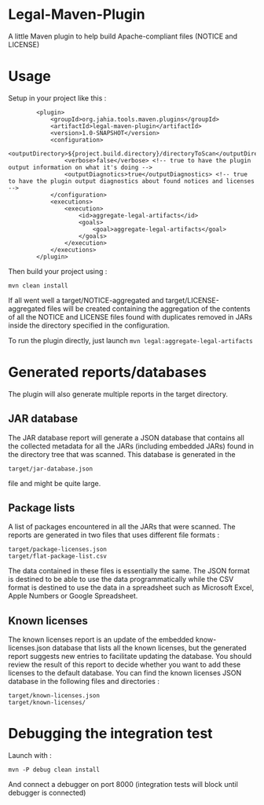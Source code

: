 # Legal-Maven-Plugin
A little Maven plugin to help build Apache-compliant files (NOTICE and LICENSE)

# Usage

Setup in your project like this : 

            <plugin>
                <groupId>org.jahia.tools.maven.plugins</groupId>
                <artifactId>legal-maven-plugin</artifactId>
                <version>1.0-SNAPSHOT</version>
                <configuration>
                    <outputDirectory>${project.build.directory}/directoryToScan</outputDirectory>
                    <verbose>false</verbose> <!-- true to have the plugin output information on what it's doing -->
                    <outputDiagnotics>true</outputDiagnostics> <!-- true to have the plugin output diagnostics about found notices and licenses -->
                </configuration>
                <executions>
                    <execution>
                        <id>aggregate-legal-artifacts</id>
                        <goals>
                            <goal>aggregate-legal-artifacts</goal>
                        </goals>
                    </execution>
                </executions>
            </plugin>
            
Then build your project using : 

    mvn clean install
    
If all went well a target/NOTICE-aggregated and target/LICENSE-aggregated files will be created containing the aggregation
of the contents of all the NOTICE and LICENSE files found with duplicates removed in JARs inside the directory specified
in the configuration.

To run the plugin directly, just launch `mvn legal:aggregate-legal-artifacts`

# Generated reports/databases

The plugin will also generate multiple reports in the target directory.

## JAR database

The JAR database report will generate a JSON database that contains all the collected metadata for all the JARs 
(including embedded JARs) found in the directory tree that was scanned. This database is generated in the 

    target/jar-database.json
    
file and might be quite large.

## Package lists

A list of packages encountered in all the JARs that were scanned. The reports are generated in two files that uses
different file formats : 

    target/package-licenses.json
    target/flat-package-list.csv
    
The data contained in these files is essentially the same. The JSON format is destined to be able to use the data
programmatically while the CSV format is destined to use the data in a spreadsheet such as Microsoft Excel, Apple Numbers
or Google Spreadsheet.

## Known licenses

The known licenses report is an update of the embedded know-licenses.json database that lists all the known licenses, but
the generated report suggests new entries to facilitate updating the database. You should review the result of this 
report to decide whether you want to add these licenses to the default database. You can find the known licenses JSON
database in the following files and directories :

    target/known-licenses.json
    target/known-licenses/

# Debugging the integration test

Launch with :

    mvn -P debug clean install

And connect a debugger on port 8000 (integration tests will block until debugger is connected)


